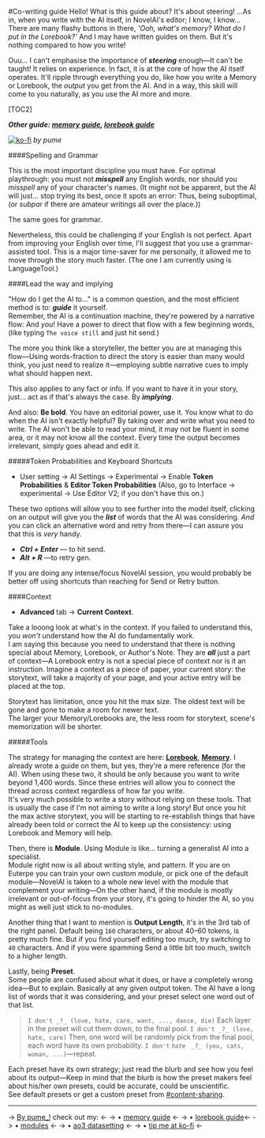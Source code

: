 #Co-writing guide
Hello! What is this guide about? It's about steering! ...As in, when you write with the AI itself, in NovelAI's editor; I know, I know... There are many flashy buttons in there, *'Ooh, what's memory? What do I put in the Lorebook?'* And I may have written guides on them. But it's nothing compared to how you write!

Ouu... I can't emphasise the importance of ***steering*** enough—It can't be taught! It relies on experience. In fact, it is at the core of how the AI itself operates. It'll ripple through everything you do, like how you write a Memory or Lorebook, the *output* you get from the AI. And in a way, this skill will come to you naturally, as you use the AI more and more. 

[TOC2]

***Other guide: [memory guide](https://rentry.org/memory-guide), [lorebook guide](https://rentry.org/lorebook-guide)***

[![ko-fi](https://ko-fi.com/img/githubbutton_sm.svg)](https://ko-fi.com/V7V8ANIDE) *by pume*

####Spelling and Grammar

This is the most important discipline you must have. For optimal playthrough: you must not ***misspell*** any English words, nor should you *misspell* any of your character's names. (It might not be apparent, but the AI will just... stop trying its best, once it spots an error: Thus, being suboptimal, (or *subpar* if there are amateur writings all over the place.))

The same goes for grammar.

Nevertheless, this could be challenging if your English is not perfect. 
Apart from improving your English over time, I'll suggest that you use a grammar-assisted tool. This is a major time-saver for me personally, it allowed me to move through the story much faster. (The one I am currently using is LanguageTool.)

####Lead the way and implying

"How do I get the AI to…" is a common question, and the most efficient method is to: ***guide*** it yourself.  
Remember, the AI is a continuation machine, they're powered by a narrative flow: And *you*! Have a power to direct that flow with a few beginning words, (like typing `The voice still` and just hit send.) 

The more you think like a storyteller, the better you are at managing this flow—Using words-fraction to direct the story is easier than many would think, you just need to realize it—employing subtle narrative cues to imply what should happen next.

This also applies to any fact or info. If you want to have it in your story, just... act as if that's always the case. By ***implying***.

And also: **Be bold**. You have an editorial power, use it. You know what to do when the AI isn't exactly helpful? By taking over and write what you need to write. The AI won't be able to read your mind, it may not be fluent in some area, or it may not know all the context. Every time the output becomes irrelevant, simply goes ahead and edit it.

#####Token Probabilities and Keyboard Shortcuts

- User setting -\> AI Settings -\> Experimental -\> Enable **Token Probabilities** & **Editor Token Probabilities**
(Also, go to Interface -\> experimental -\> Use Editor V2; if you don't have this on.)

These two options will allow you to see further into the model itself, clicking on an output will give you the ***list*** of words that the AI was considering. *And* you can click an alternative word and retry from there—I can assure you that this is *very* handy.
‎

- ***Ctrl + Enter*** — to hit send.
- ***Alt + R*** —to retry gen.

If you are doing any intense/focus NovelAI session, you would probably be better off using shortcuts than reaching for Send or Retry button. 

####Context

- **Advanced** tab \-> **Current Context**.

Take a looong look at what's in the context. If you failed to understand this, you *won't* understand how the AI do fundamentally work.  
I am saying this because you need to understand that there is nothing special about Memory, Lorebook, or Author's Note. They are ***all*** just a part of context—A Lorebook entry is not a special piece of context nor is it an instruction. Imagine a context as a piece of paper, your current story: the storytext, will take a majority of your page, and your active entry will be placed at the top.   

Storytext has limitation, once you hit the max size. The oldest text will be gone and gone to make a room for newer text.  
The larger your Memory/Lorebooks are, the less room for storytext, scene's memorization will be shorter.

#####Tools

The strategy for managing the context are here: **[Lorebook](https://rentry.org/lorebook-guide)**, **[Memory](https://rentry.org/memory-guide)**. I already wrote a guide on them, but yes, they're a mere reference (for the AI). When using these two, it should be only because you want to write beyond 1,400 words. Since these entries will allow you to connect the thread across context regardless of how far you write.  
It's very much possible to write a story without relying on these tools. That is usually the case if I'm not aiming to write a long story! But once you hit the max active storytext, you will be starting to re-establish things that have already been told or correct the AI to keep up the consistency: using Lorebook and Memory will help.

Then, there is **Module**. Using Module is like... turning a generalist AI into a specialist.  
Module right now is all about writing style, and pattern. If you are on Euterpe you can train your own custom module, or pick one of the default module—NovelAI is taken to a whole new level with the module that complement your writing—On the other hand, if the module is mostly irrelevant or out-of-focus from your story, it's going to hinder the AI, so you might as well just stick to no-modules.

Another thing that I want to mention is **Output Length**, it's in the 3rd tab of the right panel. Default being `160` characters, or about 40–60 tokens, is pretty much fine. But if you find yourself editing too much, try switching to `40` characters. And if you were spamming Send a little bit too much, switch to a higher length.
‎

Lastly, being **Preset**.  
Some people are confused about what it does, or have a completely wrong idea—But to explain. Basically at any given output token. The AI have a long list of words that it was considering, and your preset select one word out of that list.

> `I don't _?_ (love, hate, care, want, ..., dance, die)`
> Each layer in the preset will cut them down, to the final pool.
> `I don't _?_ (love, hate, care)`
> Then, one word will be randomly pick from the final pool, each word have its own probability.
> `I don't` *`hate`* ` _?_ (you, cats, woman, ...)`—repeat.

Each preset have its own strategy; just read the blurb and see how you feel about its output—Keep in mind that the blurb is how the preset makers feel about his/her own presets, could be accurate, could be unscientific.  
See default presets or get a custom preset from [#content-sharing](https://discord.gg/novelai).

***

-> [By pume_!](https://www.reddit.com/u/pumegaming/) check out my: <-
-> • [memory guide](https://rentry.org/memory-guide) <-
-> • [lorebook guide](https://rentry.org/lorebook-guide)<-
-> • [modules](https://rentry.org/pume-modules) <-
-> • [ao3 datasetting](https://pume-p.github.io/ao3-datasetting/) <-
-> • [tip me at ko-fi](https://ko-fi.com/pume_cat) <-